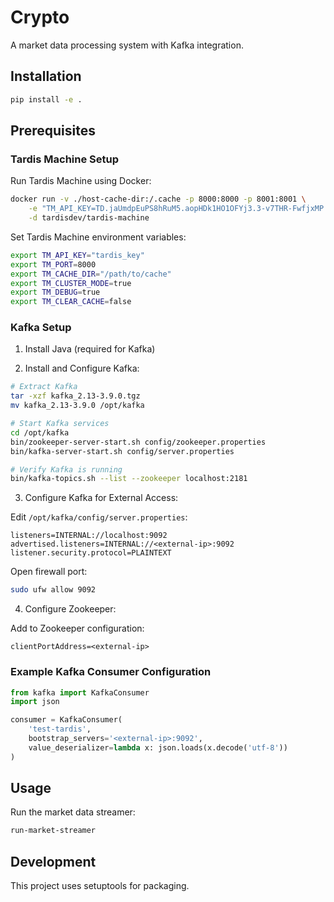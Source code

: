 # Crypto 

A market data processing system with Kafka integration.

## Installation

```bash
pip install -e .
```

## Prerequisites

### Tardis Machine Setup

Run Tardis Machine using Docker:
```bash
docker run -v ./host-cache-dir:/.cache -p 8000:8000 -p 8001:8001 \
    -e "TM_API_KEY=TD.jaUmdpEuPS8hRuM5.aopHDk1HO1OFYj3.3-v7THR-FwfjxMP.Ik1HBaGbHbvz8rH.iqgDLyH2Uu4nkgD.ibSh" \
    -d tardisdev/tardis-machine
```

Set Tardis Machine environment variables:
```bash
export TM_API_KEY="tardis_key"
export TM_PORT=8000
export TM_CACHE_DIR="/path/to/cache"
export TM_CLUSTER_MODE=true
export TM_DEBUG=true
export TM_CLEAR_CACHE=false
```

### Kafka Setup

1. Install Java (required for Kafka)

2. Install and Configure Kafka:
```bash
# Extract Kafka
tar -xzf kafka_2.13-3.9.0.tgz
mv kafka_2.13-3.9.0 /opt/kafka

# Start Kafka services
cd /opt/kafka
bin/zookeeper-server-start.sh config/zookeeper.properties
bin/kafka-server-start.sh config/server.properties

# Verify Kafka is running
bin/kafka-topics.sh --list --zookeeper localhost:2181
```

3. Configure Kafka for External Access:

Edit `/opt/kafka/config/server.properties`:
```properties
listeners=INTERNAL://localhost:9092
advertised.listeners=INTERNAL://<external-ip>:9092
listener.security.protocol=PLAINTEXT
```

Open firewall port:
```bash
sudo ufw allow 9092
```

4. Configure Zookeeper:

Add to Zookeeper configuration:
```properties
clientPortAddress=<external-ip>
```

### Example Kafka Consumer Configuration

```python
from kafka import KafkaConsumer
import json

consumer = KafkaConsumer(
    'test-tardis',
    bootstrap_servers='<external-ip>:9092',
    value_deserializer=lambda x: json.loads(x.decode('utf-8'))
)
```

## Usage

Run the market data streamer:
```bash
run-market-streamer
```

## Development

This project uses setuptools for packaging.